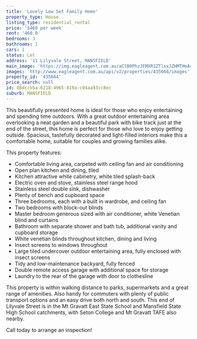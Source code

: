 ```yaml
---
title: 'Lovely Low Set Family Home'
property_type: House
listing_type: residential_rental
price: '$460 per week'
rent: '460.0'
bedrooms: 3
bathrooms: 1
cars: 1
status: Let
address: '11 Lilyvale Street, MANSFIELD'
main_image: 'https://img.eagleagent.com.au/aClB0PhzJFMXR3ZTlsxJZHMTHeA=/1280x854/smart/https://s3-us-west-2.amazonaws.com/eagleagent-orig/images/6826548/418408458-image-M.jpg'
images: 'http://www.eagleagent.com.au/api/v2/properties/435664/images'
property_id: '435664'
price_search: null
id: 88dccb5a-6218-4965-819a-c04aa93cc8ec
suburb: MANSFIELD
---
```

This beautifully presented home is ideal for those who enjoy entertaining and spending time outdoors. With a great outdoor entertaining area overlooking a neat garden and a beautiful park with bike track just at the end of the street, this home is perfect for those who love to enjoy getting outside. Spacious, tastefully decorated and light-filled interiors make this a comfortable home, suitable for couples and growing families alike.

This property features:

*  Comfortable living area, carpeted with ceiling fan and air conditioning
*  Open plan kitchen and dining, tiled
*  Kitchen attractive white cabinetry, white tiled splash-back
*  Electric oven and stove, stainless steel range hood
*  Stainless steel double sink, dishwasher
*  Plenty of bench and cupboard space
*  Three bedrooms, each with a built in wardrobe, and ceiling fan
*  Two bedrooms with block-out blinds
*  Master bedroom generous sized with air conditioner, white Venetian blind and curtains
*  Bathroom with separate shower and bath tub, additional vanity and cupboard storage
*  White venetian blinds throughout kitchen, dining and living
*  Insect screens to windows throughout
*  Large tiled undercover outdoor entertaining area, fully enclosed with insect screens
*  Tidy and low-maintenance backyard, fully fenced
*  Double remote access garage with additional space for storage
*  Laundry to the rear of the garage with door to clothesline

This property is within walking distance to parks, supermarkets and a great range of amenities. Also handy for commuters with plenty of public transport options and an easy drive both north and south. This end of Lilyvale Street is in the Mt Gravatt East State School and Mansfield State High School catchments, with Seton College and Mt Gravatt TAFE also nearby.

Call today to arrange an inspection!